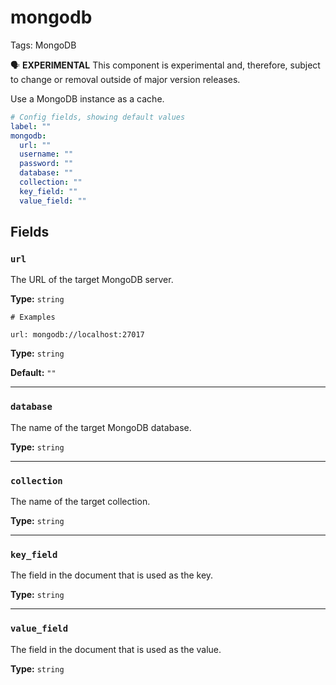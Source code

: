 # mongodb

Tags: MongoDB

<aside>
🗣 <b>EXPERIMENTAL</b> This component is experimental and, therefore, subject to change or removal outside of major version releases.

</aside>

Use a MongoDB instance as a cache.

```yaml
# Config fields, showing default values
label: ""
mongodb:
  url: ""
  username: ""
  password: ""
  database: ""
  collection: ""
  key_field: ""
  value_field: ""
```

## Fields[](https://www.benthos.dev/docs/components/caches/mongodb#fields)

### `url`[](https://www.benthos.dev/docs/components/caches/mongodb#url)

The URL of the target MongoDB server.

**Type:** `string`

```
# Examples

url: mongodb://localhost:27017
```


**Type:** `string`

**Default:** `""`

---

### `database`[](https://www.benthos.dev/docs/components/caches/mongodb#database)

The name of the target MongoDB database.

**Type:** `string`

---

### `collection`[](https://www.benthos.dev/docs/components/caches/mongodb#collection)

The name of the target collection.

**Type:** `string`

---

### `key_field`[](https://www.benthos.dev/docs/components/caches/mongodb#key_field)

The field in the document that is used as the key.

**Type:** `string`

---

### `value_field`[](https://www.benthos.dev/docs/components/caches/mongodb#value_field)

The field in the document that is used as the value.

**Type:** `string`